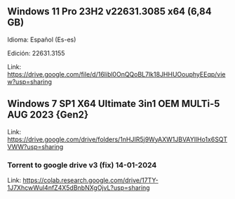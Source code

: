 ## Windows 11 Pro 23H2 v22631.3085 x64 (6,84 GB)

Idioma: Español (Es-es)

Edición: 22631.3155

Link: https://drive.google.com/file/d/16libl0OnQQoBL7lk18JHHUOouphyEEqp/view?usp=sharing


## Windows 7 SP1 X64 Ultimate 3in1 OEM MULTi-5 AUG 2023 {Gen2}

Link: https://drive.google.com/drive/folders/1nHJIR5j9WyAXW1JBVAYllHo1x6SQTVWW?usp=sharing


### Torrent to google drive v3 (fix) 14-01-2024

Link: https://colab.research.google.com/drive/17TY-1J7XhcwWul4nfZ4X5dBnbNXgOjvL?usp=sharing
